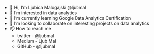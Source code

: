 - 👋 Hi, I’m Ljubica Malogajski @ljubmal
- 👀 I’m interested in data analytics
- 🌱 I’m currently learning Google Data Analytics Certification
- 💞️ I’m looking to collaborate on interesting projects on data analytics
- 📫 How to reach me 
  - twitter - @ljubmal
  - Medium - Ljub Mal
  - GitHub - @ljubmal

<!---
ljmal/ljmal is a ✨ special ✨ repository because its `README.md` (this file) appears on your GitHub profile.
You can click the Preview link to take a look at your changes.
--->
